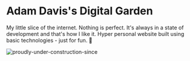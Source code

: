 # Adam Davis's Digital Garden
My little slice of the internet. Nothing is perfect. It's always in a state of development and that's how I like it. Hyper personal website built using basic technologies - just for fun. 🌱

![proudly-under-construction-since](https://user-images.githubusercontent.com/68540487/133911402-15c9f2fe-7e04-4465-ad8b-d75132b3ea7c.gif)
